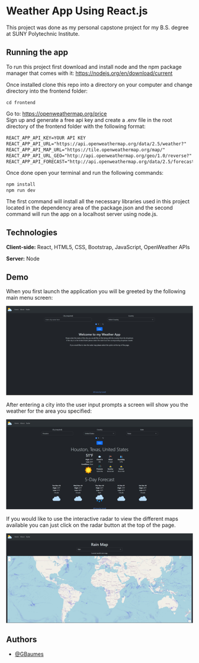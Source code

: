 # Weather App Using React.js

This project was done as my personal capstone project for my B.S. degree at SUNY Polytechnic Institute.

## Running the app

To run this project first download and install node and the npm package manager that comes with it: https://nodejs.org/en/download/current

Once installed clone this repo into a directory on your computer and change directory into the frontend folder:

```
cd frontend
```

Go to: https://openweathermap.org/price  
Sign up and generate a free api key and create a .env file in the root directory of the frontend folder with the following format:

```
REACT_APP_API_KEY=YOUR API KEY
REACT_APP_API_URL="https://api.openweathermap.org/data/2.5/weather?"
REACT_APP_API_MAP_URL="https://tile.openweathermap.org/map/"
REACT_APP_API_URL_GEO="http://api.openweathermap.org/geo/1.0/reverse?"
REACT_APP_API_FORECAST="http://api.openweathermap.org/data/2.5/forecast?"
```

Once done open your terminal and run the following commands:

```
npm install
npm run dev
```

The first command will install all the necessary libraries used in this project located in the dependency area of the package.json and the second command will run the app on a localhost server using node.js.

## Technologies

**Client-side:** React, HTML5, CSS, Bootstrap, JavaScript, OpenWeather APIs

**Server:** Node

## Demo

When you first launch the application you will be greeted by the following main menu screen:

![MainMenu](./src/images/MainScreen.jpg)

After entering a city into the user input prompts a screen will show you the weather for the area you specified:

![ExampleData](./src/images/example.jpg)

If you would like to use the interactive radar to view the different maps available you can just click on the radar button at the top of the page.

![RadarExample](./src/images/radarexample.jpg)

## Authors

- [@GBaumes](https://github.com/GBaumes)
